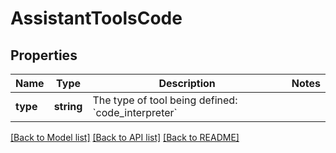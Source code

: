 # AssistantToolsCode

## Properties
Name | Type | Description | Notes
------------ | ------------- | ------------- | -------------
**type** | **string** | The type of tool being defined: &#x60;code_interpreter&#x60; | 

[[Back to Model list]](../README.md#documentation-for-models) [[Back to API list]](../README.md#documentation-for-api-endpoints) [[Back to README]](../README.md)


